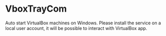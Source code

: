 # VboxTrayCom
Auto start VirtualBox machines on Windows.
Please install the service on a local user account, it will be possible to interact with VirtualBox app.

